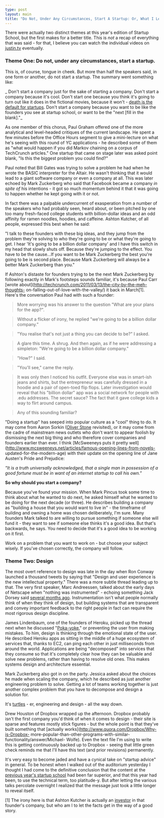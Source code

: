 ```yaml
---
type: post
layout: main
title: "Do Not, Under Any Circumstances, Start A Startup: Or, What I Learned At Startup School 2011"
---
```

There were actually two distinct themes at this year's edition of Startup
School, but the first makes for a better title. This is *not* a recap of
everything that was said - for that, I believe you can watch the individual
videos on [justin.tv](http://www.justin.tv/startupschool) eventually.

###  Theme One: Do not, under any circumstances, start a startup.

This is, of course, tongue in cheek. But more than half the speakers said, in
one form or another, do not start a startup. The summary went something like:

_ Don't start a company just for the sake of starting a company. Don't start a
company because it's cool. Don't start one because you think it's going to
turn out like it does in the fictional movies, because it won't - [death is
the default for startups](http://www.paulgraham.com/hubs.html). Don't start a
company because you want to be like the founders you see at startup school, or
want to be the "next [fill in the blank]."_

As one member of this chorus, Paul Graham offered one of the more analytical
and level-headed critiques of the current landscape. He spent a few minutes
before the Office Hours segment to give a mini-lecture on what he's seeing
with this round of YC applications - he described some of them as "what would
happen if you did Markov chaining on a corpus of TechCrunch articles." One
startup that came on stage later was asked point blank, "Is this the biggest
problem you could find?"

Paul noted that Bill Gates was trying to solve a problem he had when he wrote
the BASIC interpreter for the Altair. He wasn't thinking that it would lead to
a giant software company or even a company at all. This was later echoed by
Mark Zuckerberg who said that Facebook became a company *in spite of* his
intentions - it got so much momentum behind it that it was going to happen
whether he kept going with it or not.

In fact there was a palpable undercurrent of exasperation from a number of the
speakers who had probably seen, heard about, or been pitched by one too many
fresh-faced college students with billion-dollar ideas and an odd affinity for
ramen noodles, hoodies, and caffeine. Ashton Kutcher, of all people, expressed
this best when he said:

"I talk to these founders with these big ideas, and they jump from the problem
they're solving to who they're going to be or what they're going to get. I
hear 'It's going to be a billion dollar company' and I have this switch in my
head that slowly shuts off. Because they're jumping to the effect. You have to
be the cause...If you want to be Mark Zuckerberg the best you're going to be
is second place. Because Mark Zuckerberg will always be a better Mark
Zuckerberg than you."

If Ashton's distaste for founders trying to be the next Mark Zuckerberg by
following exactly in Mark's footsteps sounds familiar, it's because Paul Carr
[wrote about](http://techcrunch.com/2011/03/13/the-city-by-the-meh-thoughts-
on-falling-out-of-love-with-the-valley/) it back in March[1]. Here's the
conversation Paul had with such a founder:

> More worrying was his answer to the question "What are your plans for the
app?".

>

> Without a flicker of irony, he replied "we're going to be a billion dollar
company."

>

> "You realise that's not just a thing you can decide to be?" I asked.

>

> A glare this time. A shrug. And then again, as if he were addressing a
simpleton: "We're going to be a billion dollar company."

>

> "How?" I said.

>

> "You'll see," came the reply.

>

> It was only then I noticed his outfit. Everyone else was in smart-ish jeans
and shirts, but the entrepreneur was carefully dressed in a hoodie and a pair
of open-toed flip flops. Later investigation would reveal that his "billion
dollar" app was a social network for people with .edu addresses. The secret
sauce? The fact that it gave college kids a way to flirt around campus.

>

> Any of this sounding familiar?

"Doing a startup" has seeped into popular culture as a "cool" thing to do. It
may come from Aaron Sorkin ([Oliver
Stone](http://www.imdb.com/title/tt0094291/) revisited), or it may come from
the cadre of mainstream news outlets who don't want to appear foolish by
dismissing the next big thing and who therefore cover companies and founders
earlier than ever. I think [McSweeneys puts it pretty
well](http://www.mcsweeneys.net/articles/famous-opening-lines-from-novels-
updated-for-the-modern-age) with their update on the opening line of Jane
Austen's Pride and Prejudice:

_"It is a truth universally acknowledged, that a single man in possession of a
good fortune must be in want of an internet startup to call his own."_

**So why should you start a company?**

Because you've found your mission. When Mark Pincus took some time to think
about what he wanted to do next, he asked himself what he wanted to be doing
for the next decade (or three). He describes building a company as "building a
house that you would want to live in" - the timeframe of building and owning a
home was chosen deliberately, I'm sure. Many founders Mark talked to are
willing to pursue something if someone else will fund it - they want to see if
someone else thinks it's a good idea. But that's backwards, he says. You need
to decide that it's a good idea to be working on it first.

Work on a problem that you want to work on - but choose your subject wisely.
If you've chosen correctly, the company will follow.

###  Theme Two: Design

The most overt reference to design was late in the day when Ron Conway
launched a thousand tweets by saying that "Design and user experience is the
new intellectual property." There was a more subtle thread leading up to that.
The very first speaker, Marc Andreessen, talked about the early days of
Netscape when "nothing was instrumented" - echoing something Jack Dorsey said
[several months
ago](http://ecorner.stanford.edu/authorMaterialInfo.html?mid=2635).
Instrumentation isn't what people normally think of when they think of design,
but building systems that are transparent and convey important feedback to the
right people in fact can require the most rigorous design discipline.

James Lindenbaum, one of the founders of Heroku, picked up the thread next
when he discussed "[Poka-yoke](http://en.wikipedia.org/wiki/Poka-yoke)," or
preventing the user from making mistakes. To him, design is thinking through
the emotional state of the user. He described Heroku apps as sitting in the
middle of a huge ecosystem of services that, thanks to EC2, can ping each
other in just milliseconds from around the world. Applications are being
"decomposed" into services that they consume so that it's completely clear how
they can be valuable and solve new problems, rather than having to resolve old
ones. This makes systems design and architecture essential.

Mark Zuckerberg also got in on the party. Jessica asked about the choices he
made when scaling the company, which he described as just another engineering
problem to solve. Getting a lot of teams working together is just another
complex problem that you have to decompose and design a solution for.

It's [turtles](http://en.wikipedia.org/wiki/Turtles_all_the_way_down) - er,
engineering and design - all the way down.

Drew Houston of Dropbox wrapped up the afternoon. Dropbox probably isn't the
first company you'd think of when it comes to design - their site is sparse
and features mostly stick figures - but the whole point is that they've built
something that [actually works](http://www.quora.com/Dropbox/Why-is-Dropbox-
more-popular-than-other-programs-with-similar-functionality/answer/Michael-
Wolfe). Even the text file I'm using to write this is getting continuously
backed up to Dropbox - seeing that little green check reminds me that I'll
have this text (and prior revisions) permanently.

It's very easy to become jaded and have a cynical take on "startup advice" in
general. To be honest when I walked out of the auditorium yesterday I thought
I had come to the definitive conclusion that the content at the [previous
year's startup school](http://andybrett.com/startup-school-2010) had been far
superior, and that this year had been, to use the technical term, too
platitude-y. But after letting the various talks percolate overnight I
realized that the message just took a little longer to reveal itself.

[1] The irony here is that Ashton Kutcher is actually an
[investor](http://techcrunch.com/2011/05/04/tc-cribs-likealittle-lal/) in that
founder's company, but who am I to let the facts get in the way of a good
story.

